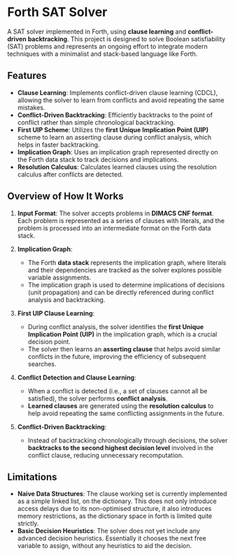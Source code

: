 # Forth SAT Solver

A SAT solver implemented in Forth, using **clause learning** and **conflict-driven backtracking**. This project is designed to solve Boolean satisfiability (SAT) problems and represents an ongoing effort to integrate modern techniques with a minimalist and stack-based language like Forth.

## Features

- **Clause Learning**: Implements conflict-driven clause learning (CDCL), allowing the solver to learn from conflicts and avoid repeating the same mistakes.
- **Conflict-Driven Backtracking**: Efficiently backtracks to the point of conflict rather than simple chronological backtracking.
- **First UIP Scheme**: Utilizes the **first Unique Implication Point (UIP)** scheme to learn an asserting clause during conflict analysis, which helps in faster backtracking.
- **Implication Graph**: Uses an implication graph represented directly on the Forth data stack to track decisions and implications.
- **Resolution Calculus**: Calculates learned clauses using the resolution calculus after conflicts are detected.

## Overview of How It Works

1. **Input Format**: The solver accepts problems in **DIMACS CNF format**. Each problem is represented as a series of clauses with literals, and the problem is processed into an intermediate format on the Forth data stack.
   
2. **Implication Graph**: 
   - The Forth **data stack** represents the implication graph, where literals and their dependencies are tracked as the solver explores possible variable assignments.
   - The implication graph is used to determine implications of decisions (unit propagation) and can be directly referenced during conflict analysis and backtracking.

3. **First UIP Clause Learning**:
   - During conflict analysis, the solver identifies the **first Unique Implication Point (UIP)** in the implication graph, which is a crucial decision point. 
   - The solver then learns an **asserting clause** that helps avoid similar conflicts in the future, improving the efficiency of subsequent searches.

4. **Conflict Detection and Clause Learning**:
   - When a conflict is detected (i.e., a set of clauses cannot all be satisfied), the solver performs **conflict analysis**.
   - **Learned clauses** are generated using the **resolution calculus** to help avoid repeating the same conflicting assignments in the future.
   
5. **Conflict-Driven Backtracking**:
   - Instead of backtracking chronologically through decisions, the solver **backtracks to the second highest decision level** involved in the conflict clause, reducing unnecessary recomputation.

## Limitations

- **Naive Data Structures**: The clause working set is currently implemented as a simple linked list, on the dictionary. This does not only introduce access delays due to its non-optimised structure, it also introduces memory restrictions, as the dictionary space in forth is limited quite strictly.
- **Basic Decision Heuristics**: The solver does not yet include any advanced decision heuristics. Essentially it chooses the next free variable to assign, without any heuristics to aid the decision.
